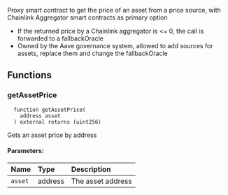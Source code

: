 Proxy smart contract to get the price of an asset from a price source, with Chainlink Aggregator
        smart contracts as primary option
- If the returned price by a Chainlink aggregator is <= 0, the call is forwarded to a fallbackOracle
- Owned by the Aave governance system, allowed to add sources for assets, replace them
  and change the fallbackOracle


## Functions
### getAssetPrice
```solidity
  function getAssetPrice(
    address asset
  ) external returns (uint256)
```
Gets an asset price by address


#### Parameters:
| Name | Type | Description                                                          |
| :--- | :--- | :------------------------------------------------------------------- |
|`asset` | address | The asset address

